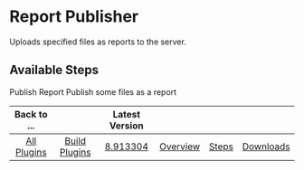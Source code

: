 
Report Publisher
================

Uploads specified files as reports to the server.


Available Steps
---------------

Publish Report Publish some files as a report



|Back to ...||Latest Version||||
| :---: | :---: | :---: | :---: | :---: | :---: |
|[All Plugins](../../index.md)|[Build Plugins](../README.md)|[8.913304](https://raw.githubusercontent.com/UrbanCode/IBM-UCB-PLUGINS/main/files/ReportPublisher/Report-Publisher-8.913304.zip)|[Overview](overview.md)|[Steps](steps.md)|[Downloads](downloads.md)|
